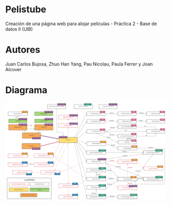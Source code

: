 # Pelistube
Creación de una página web para alojar películas - Práctica 2 - Base de datos II (UIB)

# Autores
Juan Carlos Bujosa, Zhuo Han Yang, Pau Nicolau, Paula Ferrer y Joan Alcover

# Diagrama 
![](img/diagrama.png)

